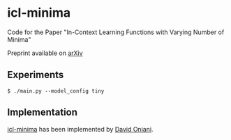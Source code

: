 # icl-minima

Code for the Paper "In-Context Learning Functions with Varying Number of Minima"

Preprint available on [arXiv][arxiv]

## Experiments

```console
$ ./main.py --model_config tiny
```

## Implementation

[icl-minima][icl-minima] has been implemented by [David Oniani][david].

[arxiv]: https://arxiv.org/abs/2311.12538
[david]: https://oniani.ai
[icl-minima]: https://github.com/PittNAIL/icl-minima
